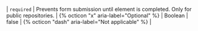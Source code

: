 | `required` | Prevents form submission until element is completed. Only for public repositories. | {% octicon "x" aria-label="Optional" %} | Boolean | false | {% octicon "dash" aria-label="Not applicable" %} |
